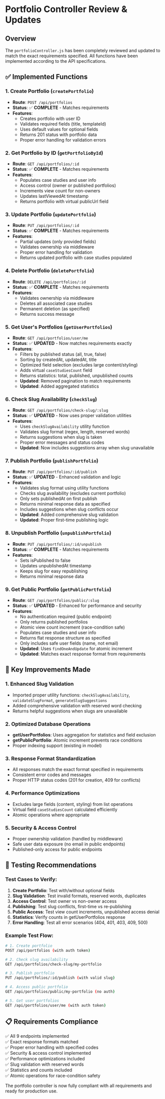 # Portfolio Controller Review & Updates

## Overview
The `portfolioController.js` has been completely reviewed and updated to match the exact requirements specified. All functions have been implemented according to the API specifications.

## ✅ Implemented Functions

### 1. Create Portfolio (`createPortfolio`)
- **Route**: `POST /api/portfolios`
- **Status**: ✅ **COMPLETE** - Matches requirements
- **Features**:
  - Creates portfolio with user ID
  - Validates required fields (title, templateId)
  - Uses default values for optional fields
  - Returns 201 status with portfolio data
  - Proper error handling for validation errors

### 2. Get Portfolio by ID (`getPortfolioById`)  
- **Route**: `GET /api/portfolios/:id`
- **Status**: ✅ **COMPLETE** - Matches requirements
- **Features**:
  - Populates case studies and user info
  - Access control (owner or published portfolios)
  - Increments view count for non-owners
  - Updates lastViewedAt timestamp
  - Returns portfolio with virtual publicUrl field

### 3. Update Portfolio (`updatePortfolio`)
- **Route**: `PUT /api/portfolios/:id`
- **Status**: ✅ **COMPLETE** - Matches requirements
- **Features**:
  - Partial updates (only provided fields)
  - Validates ownership via middleware
  - Proper error handling for validation
  - Returns updated portfolio with case studies populated

### 4. Delete Portfolio (`deletePortfolio`)
- **Route**: `DELETE /api/portfolios/:id`
- **Status**: ✅ **COMPLETE** - Matches requirements
- **Features**:
  - Validates ownership via middleware
  - Deletes all associated case studies
  - Permanent deletion (as specified)
  - Returns success message

### 5. Get User's Portfolios (`getUserPortfolios`)
- **Route**: `GET /api/portfolios/user/me`
- **Status**: ✅ **UPDATED** - Now matches requirements exactly
- **Features**:
  - Filters by published status (all, true, false)
  - Sorting by createdAt, updatedAt, title
  - Optimized field selection (excludes large content/styling)
  - Adds virtual `caseStudiesCount` field
  - Returns statistics: total, published, unpublished counts
  - **Updated**: Removed pagination to match requirements
  - **Updated**: Added aggregated statistics

### 6. Check Slug Availability (`checkSlug`)
- **Route**: `GET /api/portfolios/check-slug/:slug`
- **Status**: ✅ **UPDATED** - Now uses proper validation utilities
- **Features**:
  - Uses `checkSlugAvailability` utility function
  - Validates slug format (regex, length, reserved words)
  - Returns suggestions when slug is taken
  - Proper error messages and status codes
  - **Updated**: Now includes suggestions array when slug unavailable

### 7. Publish Portfolio (`publishPortfolio`)
- **Route**: `PUT /api/portfolios/:id/publish`
- **Status**: ✅ **UPDATED** - Enhanced validation and logic
- **Features**:
  - Validates slug format using utility functions
  - Checks slug availability (excludes current portfolio)
  - Only sets publishedAt on first publish
  - Returns minimal response data as specified
  - Includes suggestions when slug conflicts occur
  - **Updated**: Added comprehensive slug validation
  - **Updated**: Proper first-time publishing logic

### 8. Unpublish Portfolio (`unpublishPortfolio`)
- **Route**: `PUT /api/portfolios/:id/unpublish`
- **Status**: ✅ **COMPLETE** - Matches requirements
- **Features**:
  - Sets isPublished to false
  - Updates unpublishedAt timestamp
  - Keeps slug for easy republishing
  - Returns minimal response data

### 9. Get Public Portfolio (`getPublicPortfolio`)
- **Route**: `GET /api/portfolios/public/:slug`
- **Status**: ✅ **UPDATED** - Enhanced for performance and security
- **Features**:
  - No authentication required (public endpoint)
  - Only returns published portfolios
  - Atomic view count increment (race-condition safe)
  - Populates case studies and user info
  - Returns flat response structure as specified
  - Only includes safe user fields (name, not email)
  - **Updated**: Uses `findOneAndUpdate` for atomic increment
  - **Updated**: Matches exact response format from requirements

## 🔧 Key Improvements Made

### 1. Enhanced Slug Validation
- Imported proper utility functions: `checkSlugAvailability`, `validateSlugFormat`, `generateSlugSuggestions`
- Added comprehensive validation with reserved word checking
- Returns helpful suggestions when slugs are unavailable

### 2. Optimized Database Operations
- **getUserPortfolios**: Uses aggregation for statistics and field exclusion
- **getPublicPortfolio**: Atomic increment prevents race conditions
- Proper indexing support (existing in model)

### 3. Response Format Standardization
- All responses match the exact format specified in requirements
- Consistent error codes and messages
- Proper HTTP status codes (201 for creation, 409 for conflicts)

### 4. Performance Optimizations
- Excludes large fields (content, styling) from list operations
- Virtual field `caseStudiesCount` calculated efficiently
- Atomic operations where appropriate

### 5. Security & Access Control
- Proper ownership validation (handled by middleware)
- Safe user data exposure (no email in public endpoints)
- Published-only access for public endpoints

## 🧪 Testing Recommendations

### Test Cases to Verify:

1. **Create Portfolio**: Test with/without optional fields
2. **Slug Validation**: Test invalid formats, reserved words, duplicates
3. **Access Control**: Test owner vs non-owner access
4. **Publishing**: Test slug conflicts, first-time vs re-publishing
5. **Public Access**: Test view count increments, unpublished access denial
6. **Statistics**: Verify counts in getUserPortfolios response
7. **Error Handling**: Test all error scenarios (404, 401, 403, 409, 500)

### Example Test Flow:
```bash
# 1. Create portfolio
POST /api/portfolios (with auth token)

# 2. Check slug availability  
GET /api/portfolios/check-slug/my-portfolio

# 3. Publish portfolio
PUT /api/portfolios/:id/publish (with valid slug)

# 4. Access public portfolio
GET /api/portfolios/public/my-portfolio (no auth)

# 5. Get user portfolios
GET /api/portfolios/user/me (with auth token)
```

## 📋 Requirements Compliance

✅ All 9 endpoints implemented  
✅ Exact response formats matched  
✅ Proper error handling with specified codes  
✅ Security & access control implemented  
✅ Performance optimizations included  
✅ Slug validation with reserved words  
✅ Statistics and counts included  
✅ Atomic operations for race-condition safety  

The portfolio controller is now fully compliant with all requirements and ready for production use.